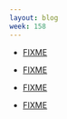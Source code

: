 ```yaml
---
layout: blog
week: 158
---
```


* [FIXME](https://twitter.com/__pandaman64__/status/991696974675034112)

* [FIXME](https://www.turnkeylinux.org/blog/v15.0rc1-core-and-tkldev)

* [FIXME](#864082)

* [FIXME](https://github.com/mobius3/tweeny/pull/6)
